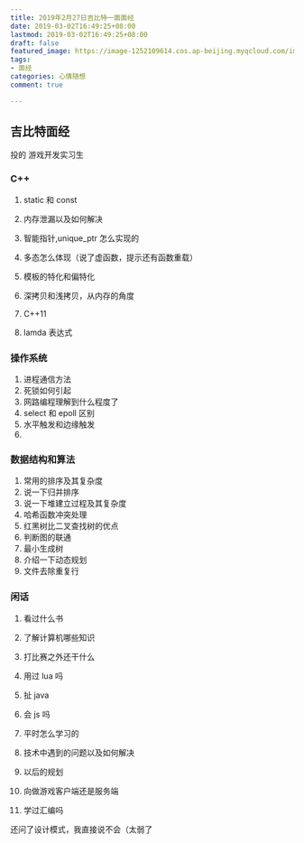 ```yaml
---
title: 2019年2月27日吉比特一面面经
date: 2019-03-02T16:49:25+08:00
lastmod: 2019-03-02T16:49:25+08:00
draft: false
featured_image: https://image-1252109614.cos.ap-beijing.myqcloud.com/img/20210506145346.png
tags:
- 面经
categories: 心情随想
comment: true

---
```


## 吉比特面经

投的 游戏开发实习生

### C++

1. static 和 const

2. 内存泄漏以及如何解决

3. 智能指针,unique_ptr 怎么实现的

4. 多态怎么体现（说了虚函数，提示还有函数重载）

5. 模板的特化和偏特化

6. 深拷贝和浅拷贝，从内存的角度

7. C++11

8. lamda 表达式

   



### 操作系统

1. 进程通信方法
2. 死锁如何引起
3. 网路编程理解到什么程度了
4. select 和 epoll 区别
5. 水平触发和边缘触发
6. 



### 数据结构和算法

1. 常用的排序及其复杂度
2. 说一下归并排序
3. 说一下堆建立过程及其复杂度
4. 哈希函数冲突处理
5. 红黑树比二叉查找树的优点
6. 判断图的联通
7. 最小生成树
8. 介绍一下动态规划
9. 文件去除重复行



### 闲话

1. 看过什么书

2. 了解计算机哪些知识

3. 打比赛之外还干什么

4. 用过 lua 吗

5. 扯 java

6. 会 js 吗

7. 平时怎么学习的

8. 技术中遇到的问题以及如何解决

9. 以后的规划

10. 向做游戏客户端还是服务端

11. 学过汇编吗

还问了设计模式，我直接说不会（太弱了
    